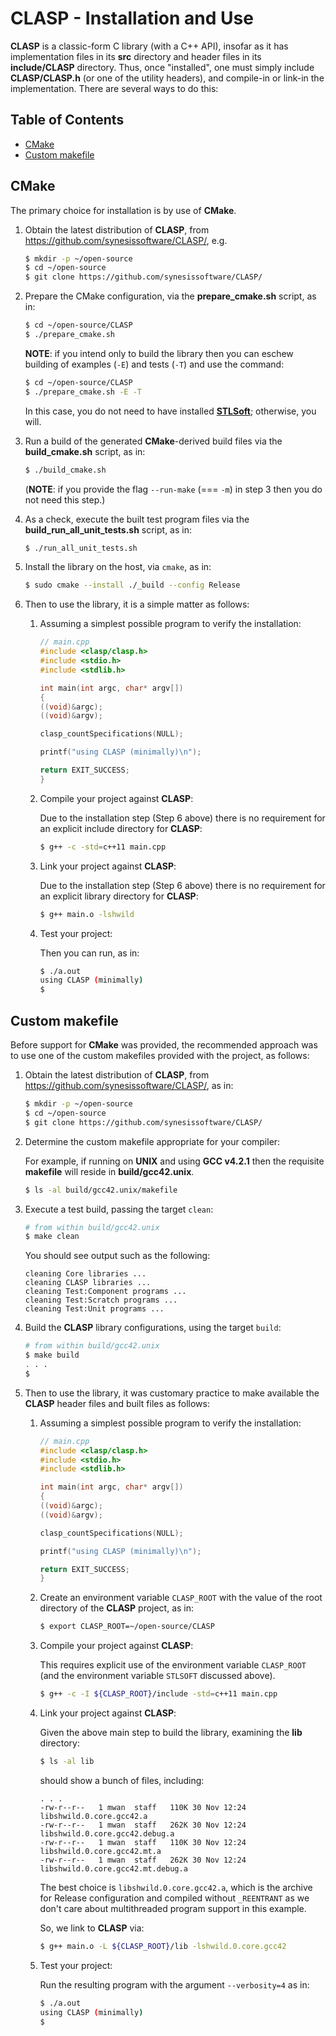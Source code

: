# CLASP - Installation and Use <!-- omit in toc -->

**CLASP** is a classic-form C library (with a C++ API), insofar as it has implementation files in its **src** directory and header files in its **include/CLASP** directory. Thus, once "installed", one must simply include **CLASP/CLASP.h** (or one of the utility headers), and compile-in or link-in the implementation. There are several ways to do this:


## Table of Contents <!-- omit in toc -->

- [CMake](#cmake)
- [Custom makefile](#custom-makefile)




## CMake

The primary choice for installation is by use of **CMake**.

1. Obtain the latest distribution of **CLASP**, from
   https://github.com/synesissoftware/CLASP/, e.g.

   ```bash
   $ mkdir -p ~/open-source
   $ cd ~/open-source
   $ git clone https://github.com/synesissoftware/CLASP/
   ```

2. Prepare the CMake configuration, via the **prepare_cmake.sh** script, as
   in:

   ```bash
   $ cd ~/open-source/CLASP
   $ ./prepare_cmake.sh
   ```

   **NOTE**: if you intend only to build the library then you can eschew building of examples (`-E`) and tests (`-T`) and use the command:

   ```bash
   $ cd ~/open-source/CLASP
   $ ./prepare_cmake.sh -E -T
   ```

   In this case, you do not need to have installed [**STLSoft**](https://github.com/synesissoftware/STLSoft-1.10); otherwise, you will.

3. Run a build of the generated **CMake**-derived build files via the
   **build_cmake.sh** script, as in:

   ```bash
   $ ./build_cmake.sh
   ```

   (**NOTE**: if you provide the flag `--run-make` (=== `-m`) in step 3 then you do
   not need this step.)

4. As a check, execute the built test program files via the
   **build_run_all_unit_tests.sh** script, as in:

   ```bash
   $ ./run_all_unit_tests.sh
   ```

5. Install the library on the host, via `cmake`, as in:


   ```bash
   $ sudo cmake --install ./_build --config Release
   ```

7. Then to use the library, it is a simple matter as follows:

   1. Assuming a simplest possible program to verify the installation:

        ```cpp
        // main.cpp
        #include <clasp/clasp.h>
        #include <stdio.h>
        #include <stdlib.h>

        int main(int argc, char* argv[])
        {
        ((void)&argc);
        ((void)&argv);

        clasp_countSpecifications(NULL);

        printf("using CLASP (minimally)\n");

        return EXIT_SUCCESS;
        }
        ```

   2. Compile your project against **CLASP**:

      Due to the installation step (Step 6 above) there is no requirement
      for an explicit include directory for **CLASP**:

      ```bash
      $ g++ -c -std=c++11 main.cpp
      ```

   3. Link your project against **CLASP**:

      Due to the installation step (Step 6 above) there is no requirement
      for an explicit library directory for **CLASP**:

      ```bash
      $ g++ main.o -lshwild
      ```

   4. Test your project:

      Then you can run, as in:

      ```bash
      $ ./a.out
      using CLASP (minimally)
      $
      ```


## Custom makefile

Before support for **CMake** was provided, the recommended approach was to
use one of the custom makefiles provided with the project, as follows:

1. Obtain the latest distribution of **CLASP**, from
   https://github.com/synesissoftware/CLASP/, as in:

   ```bash
   $ mkdir -p ~/open-source
   $ cd ~/open-source
   $ git clone https://github.com/synesissoftware/CLASP/
   ```

2. Determine the custom makefile appropriate for your compiler:

   For example, if running on **UNIX** and using **GCC v4.2.1** then the
   requisite **makefile** will reside in **build/gcc42.unix**.

   ```bash
   $ ls -al build/gcc42.unix/makefile
   ```

3. Execute a test build, passing the target `clean`:

   ```bash
   # from within build/gcc42.unix
   $ make clean
   ```

   You should see output such as the following:

   ```
   cleaning Core libraries ...
   cleaning CLASP libraries ...
   cleaning Test:Component programs ...
   cleaning Test:Scratch programs ...
   cleaning Test:Unit programs ...
   ```

4. Build the **CLASP** library configurations, using the target `build`:

   ```bash
   # from within build/gcc42.unix
   $ make build
   . . .
   $
   ```

6. Then to use the library, it was customary practice to make available the
   **CLASP** header files and built files as follows:

   1. Assuming a simplest possible program to verify the installation:

        ```cpp
        // main.cpp
        #include <clasp/clasp.h>
        #include <stdio.h>
        #include <stdlib.h>

        int main(int argc, char* argv[])
        {
        ((void)&argc);
        ((void)&argv);

        clasp_countSpecifications(NULL);

        printf("using CLASP (minimally)\n");

        return EXIT_SUCCESS;
        }
        ```

   2. Create an environment variable `CLASP_ROOT` with the value of the
      root directory of the **CLASP** project, as in:

      ```bash
      $ export CLASP_ROOT=~/open-source/CLASP
      ```

   3. Compile your project against **CLASP**:

      This requires explicit use of the environment variable `CLASP_ROOT`
      (and the environment variable `STLSOFT` discussed above).

      ```bash
      $ g++ -c -I ${CLASP_ROOT}/include -std=c++11 main.cpp
      ```

   4. Link your project against **CLASP**:

      Given the above main step to build the library, examining the **lib**
      directory:

      ```bash
      $ ls -al lib
      ```

      should show a bunch of files, including:

      ```
      . . .
      -rw-r--r--   1 mwan  staff   110K 30 Nov 12:24 libshwild.0.core.gcc42.a
      -rw-r--r--   1 mwan  staff   262K 30 Nov 12:24 libshwild.0.core.gcc42.debug.a
      -rw-r--r--   1 mwan  staff   110K 30 Nov 12:24 libshwild.0.core.gcc42.mt.a
      -rw-r--r--   1 mwan  staff   262K 30 Nov 12:24 libshwild.0.core.gcc42.mt.debug.a
      ```

      The best choice is `libshwild.0.core.gcc42.a`, which is the archive
      for Release configuration and compiled without `_REENTRANT` as we
      don't care about multithreaded program support in this example.

      So, we link to **CLASP** via:

      ```bash
      $ g++ main.o -L ${CLASP_ROOT}/lib -lshwild.0.core.gcc42
      ```

   5. Test your project:

      Run the resulting program with the argument `--verbosity=4` as in:

      ```bash
      $ ./a.out
      using CLASP (minimally)
      $
      ```


<!-- ########################### end of file ########################### -->

